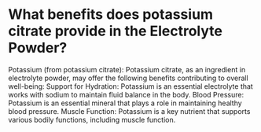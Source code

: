 # What benefits does potassium citrate provide in the Electrolyte Powder?

Potassium (from potassium citrate): Potassium citrate, as an ingredient in electrolyte powder, may offer the following benefits contributing to overall well-being: Support for Hydration: Potassium is an essential electrolyte that works with sodium to maintain fluid balance in the body. Blood Pressure: Potassium is an essential mineral that plays a role in maintaining healthy blood pressure. Muscle Function: Potassium is a key nutrient that supports various bodily functions, including muscle function.